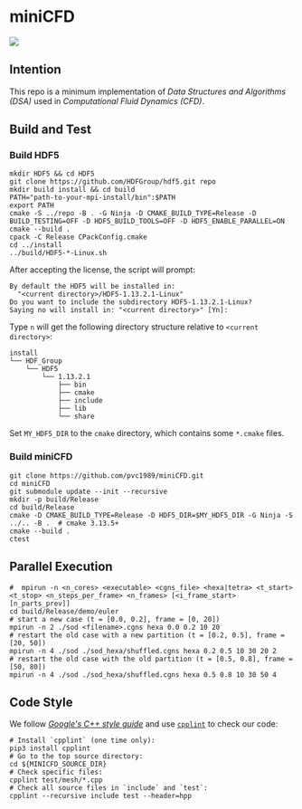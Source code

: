 # miniCFD

![](https://github.com/pvcStillInGradSchool/miniCFD/workflows/Build/badge.svg)

## Intention
This repo is a minimum implementation of *Data Structures and Algorithms (DSA)* used in *Computational Fluid Dynamics (CFD)*.

## Build and Test

### Build HDF5

```shell
mkdir HDF5 && cd HDF5
git clone https://github.com/HDFGroup/hdf5.git repo
mkdir build install && cd build
PATH="path-to-your-mpi-install/bin":$PATH
export PATH
cmake -S ../repo -B . -G Ninja -D CMAKE_BUILD_TYPE=Release -D BUILD_TESTING=OFF -D HDF5_BUILD_TOOLS=OFF -D HDF5_ENABLE_PARALLEL=ON
cmake --build .
cpack -C Release CPackConfig.cmake
cd ../install
../build/HDF5-*-Linux.sh
```

After accepting the license, the script will prompt:

```shell
By default the HDF5 will be installed in:
  "<current directory>/HDF5-1.13.2.1-Linux"
Do you want to include the subdirectory HDF5-1.13.2.1-Linux?
Saying no will install in: "<current directory>" [Yn]:
```

Type `n` will get the following directory structure relative to `<current directory>`:

```
install
└── HDF_Group
    └── HDF5
        └── 1.13.2.1
            ├── bin
            ├── cmake
            ├── include
            ├── lib
            └── share
```

Set `MY_HDF5_DIR` to the `cmake` directory, which contains some `*.cmake` files.

### Build miniCFD

```shell
git clone https://github.com/pvc1989/miniCFD.git
cd miniCFD
git submodule update --init --recursive
mkdir -p build/Release
cd build/Release
cmake -D CMAKE_BUILD_TYPE=Release -D HDF5_DIR=$MY_HDF5_DIR -G Ninja -S ../.. -B .  # cmake 3.13.5+
cmake --build .
ctest
```

## Parallel Execution

```shell
#  mpirun -n <n_cores> <executable> <cgns_file> <hexa|tetra> <t_start> <t_stop> <n_steps_per_frame> <n_frames> [<i_frame_start> [n_parts_prev]]
cd build/Release/demo/euler
# start a new case (t = [0.0, 0.2], frame = [0, 20])
mpirun -n 2 ./sod <filename>.cgns hexa 0.0 0.2 10 20
# restart the old case with a new partition (t = [0.2, 0.5], frame = [20, 50])
mpirun -n 4 ./sod ./sod_hexa/shuffled.cgns hexa 0.2 0.5 10 30 20 2
# restart the old case with the old partition (t = [0.5, 0.8], frame = [50, 80])
mpirun -n 4 ./sod ./sod_hexa/shuffled.cgns hexa 0.5 0.8 10 30 50 4
```

## Code Style

We follow [*Google's C++ style guide*](http://google.github.io/styleguide/cppguide.html) and use [`cpplint`](https://github.com/cpplint/cpplint) to check our code:

```shell
# Install `cpplint` (one time only):
pip3 install cpplint
# Go to the top source directory:
cd ${MINICFD_SOURCE_DIR}
# Check specific files:
cpplint test/mesh/*.cpp
# Check all source files in `include` and `test`:
cpplint --recursive include test --header=hpp
```

